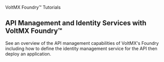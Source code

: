 ﻿    

VoltMX Foundry™ Tutorials

API Management and Identity Services with VoltMX Foundry™
------------------------------------------------------------

See an overview of the API management capabilities of VoltMX's Foundry including how to define the identity management service for the API then deploy an application.
